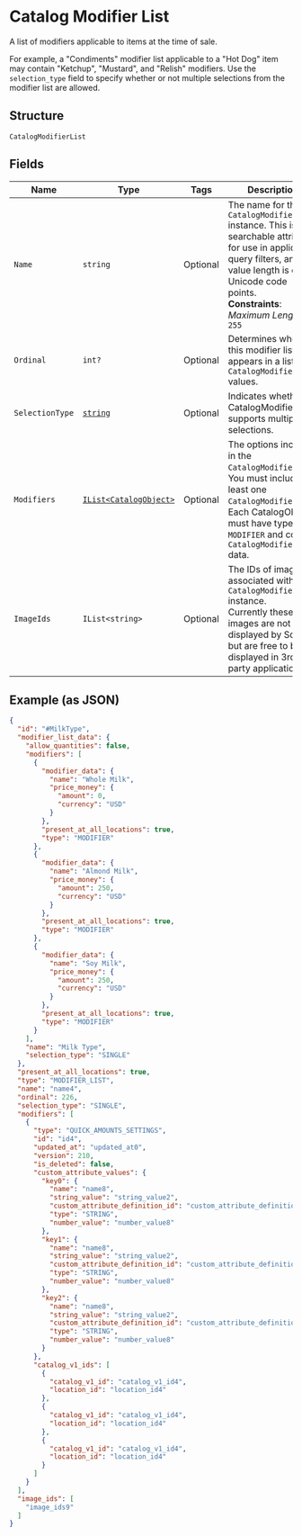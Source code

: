 
# Catalog Modifier List

A list of modifiers applicable to items at the time of sale.

For example, a "Condiments" modifier list applicable to a "Hot Dog" item
may contain "Ketchup", "Mustard", and "Relish" modifiers.
Use the `selection_type` field to specify whether or not multiple selections from
the modifier list are allowed.

## Structure

`CatalogModifierList`

## Fields

| Name | Type | Tags | Description |
|  --- | --- | --- | --- |
| `Name` | `string` | Optional | The name for the `CatalogModifierList` instance. This is a searchable attribute for use in applicable query filters, and its value length is of Unicode code points.<br>**Constraints**: *Maximum Length*: `255` |
| `Ordinal` | `int?` | Optional | Determines where this modifier list appears in a list of `CatalogModifierList` values. |
| `SelectionType` | [`string`](../../doc/models/catalog-modifier-list-selection-type.md) | Optional | Indicates whether a CatalogModifierList supports multiple selections. |
| `Modifiers` | [`IList<CatalogObject>`](../../doc/models/catalog-object.md) | Optional | The options included in the `CatalogModifierList`.<br>You must include at least one `CatalogModifier`.<br>Each CatalogObject must have type `MODIFIER` and contain<br>`CatalogModifier` data. |
| `ImageIds` | `IList<string>` | Optional | The IDs of images associated with this `CatalogModifierList` instance.<br>Currently these images are not displayed by Square, but are free to be displayed in 3rd party applications. |

## Example (as JSON)

```json
{
  "id": "#MilkType",
  "modifier_list_data": {
    "allow_quantities": false,
    "modifiers": [
      {
        "modifier_data": {
          "name": "Whole Milk",
          "price_money": {
            "amount": 0,
            "currency": "USD"
          }
        },
        "present_at_all_locations": true,
        "type": "MODIFIER"
      },
      {
        "modifier_data": {
          "name": "Almond Milk",
          "price_money": {
            "amount": 250,
            "currency": "USD"
          }
        },
        "present_at_all_locations": true,
        "type": "MODIFIER"
      },
      {
        "modifier_data": {
          "name": "Soy Milk",
          "price_money": {
            "amount": 250,
            "currency": "USD"
          }
        },
        "present_at_all_locations": true,
        "type": "MODIFIER"
      }
    ],
    "name": "Milk Type",
    "selection_type": "SINGLE"
  },
  "present_at_all_locations": true,
  "type": "MODIFIER_LIST",
  "name": "name4",
  "ordinal": 226,
  "selection_type": "SINGLE",
  "modifiers": [
    {
      "type": "QUICK_AMOUNTS_SETTINGS",
      "id": "id4",
      "updated_at": "updated_at0",
      "version": 210,
      "is_deleted": false,
      "custom_attribute_values": {
        "key0": {
          "name": "name8",
          "string_value": "string_value2",
          "custom_attribute_definition_id": "custom_attribute_definition_id4",
          "type": "STRING",
          "number_value": "number_value8"
        },
        "key1": {
          "name": "name8",
          "string_value": "string_value2",
          "custom_attribute_definition_id": "custom_attribute_definition_id4",
          "type": "STRING",
          "number_value": "number_value8"
        },
        "key2": {
          "name": "name8",
          "string_value": "string_value2",
          "custom_attribute_definition_id": "custom_attribute_definition_id4",
          "type": "STRING",
          "number_value": "number_value8"
        }
      },
      "catalog_v1_ids": [
        {
          "catalog_v1_id": "catalog_v1_id4",
          "location_id": "location_id4"
        },
        {
          "catalog_v1_id": "catalog_v1_id4",
          "location_id": "location_id4"
        },
        {
          "catalog_v1_id": "catalog_v1_id4",
          "location_id": "location_id4"
        }
      ]
    }
  ],
  "image_ids": [
    "image_ids9"
  ]
}
```

